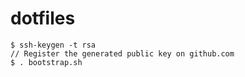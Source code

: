 # dotfiles

```
$ ssh-keygen -t rsa
// Register the generated public key on github.com
$ . bootstrap.sh
```
